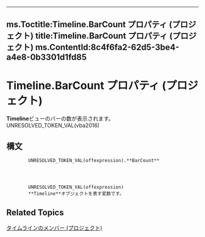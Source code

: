 

---
ms.Toctitle:Timeline.BarCount プロパティ (プロジェクト)
title:Timeline.BarCount プロパティ (プロジェクト)
ms.ContentId:8c4f6fa2-62d5-3be4-a4e8-0b3301d1fd85
---
# Timeline.BarCount プロパティ (プロジェクト)




**Timeline**ビューのバーの数が表示されます。UNRESOLVED_TOKEN_VAL(vba2016)

## 構文

            UNRESOLVED_TOKEN_VAL(offexpression).**BarCount**




            UNRESOLVED_TOKEN_VAL(offexpression)
            **Timeline**オブジェクトを表す変数です。



## Related Topics

[タイムラインのメンバー (プロジェクト)](ac50eced-d876-ee09-f8f4-01fb2272ddf0.md)




